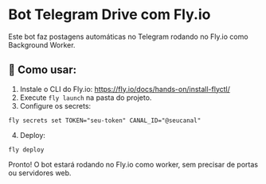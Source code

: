 # Bot Telegram Drive com Fly.io

Este bot faz postagens automáticas no Telegram rodando no Fly.io como Background Worker.

## 🚀 Como usar:

1. Instale o CLI do Fly.io: https://fly.io/docs/hands-on/install-flyctl/
2. Execute `fly launch` na pasta do projeto.
3. Configure os secrets:

```
fly secrets set TOKEN="seu-token" CANAL_ID="@seucanal"
```

4. Deploy:

```
fly deploy
```

Pronto! O bot estará rodando no Fly.io como worker, sem precisar de portas ou servidores web.